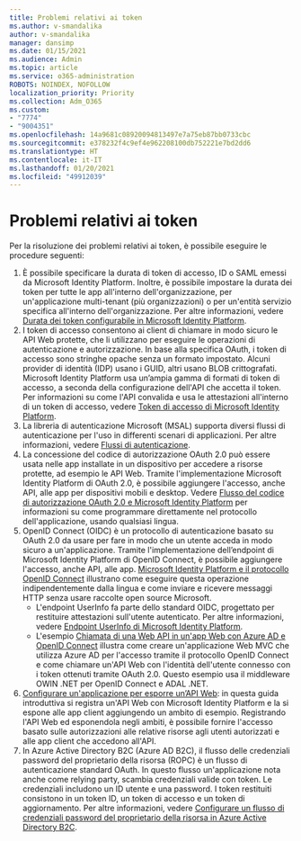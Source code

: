 ```yaml
---
title: Problemi relativi ai token
ms.author: v-smandalika
author: v-smandalika
manager: dansimp
ms.date: 01/15/2021
ms.audience: Admin
ms.topic: article
ms.service: o365-administration
ROBOTS: NOINDEX, NOFOLLOW
localization_priority: Priority
ms.collection: Adm_O365
ms.custom:
- "7774"
- "9004351"
ms.openlocfilehash: 14a9681c08920094813497e7a75eb87bb0733cbc
ms.sourcegitcommit: e378232f4c9ef4e962208100db752221e7bd2dd6
ms.translationtype: HT
ms.contentlocale: it-IT
ms.lasthandoff: 01/20/2021
ms.locfileid: "49912039"
---
```

# <a name="issues-with-tokens"></a>Problemi relativi ai token

Per la risoluzione dei problemi relativi ai token, è possibile eseguire le procedure seguenti:

1. È possibile specificare la durata di token di accesso, ID o SAML emessi da Microsoft Identity Platform. Inoltre, è possibile impostare la durata dei token per tutte le app all'interno dell'organizzazione, per un'applicazione multi-tenant (più organizzazioni) o per un'entità servizio specifica all'interno dell'organizzazione. Per altre informazioni, vedere [Durata dei token configurabile in Microsoft Identity Platform](https://docs.microsoft.com/azure/active-directory/develop/active-directory-configurable-token-lifetimes).
2. I token di accesso consentono ai client di chiamare in modo sicuro le API Web protette, che li utilizzano per eseguire le operazioni di autenticazione e autorizzazione. In base alla specifica OAuth, i token di accesso sono stringhe opache senza un formato impostato. Alcuni provider di identità (IDP) usano i GUID, altri usano BLOB crittografati. Microsoft Identity Platform usa un’ampia gamma di formati di token di accesso, a seconda della configurazione dell'API che accetta il token. Per informazioni su come l'API convalida e usa le attestazioni all'interno di un token di accesso, vedere [Token di accesso di Microsoft Identity Platform](https://docs.microsoft.com/azure/active-directory/develop/userinfo#calling-the-userinfo-endpoint).
3. La libreria di autenticazione Microsoft (MSAL) supporta diversi flussi di autenticazione per l'uso in differenti scenari di applicazioni. Per altre informazioni, vedere [Flussi di autenticazione](https://docs.microsoft.com/azure/active-directory/develop/msal-authentication-flows#how-each-flow-emits-tokens-and-codes).
4. La concessione del codice di autorizzazione OAuth 2.0 può essere usata nelle app installate in un dispositivo per accedere a risorse protette, ad esempio le API Web. Tramite l'implementazione Microsoft Identity Platform di OAuth 2.0, è possibile aggiungere l'accesso, anche API, alle app per dispositivi mobili e desktop. Vedere [Flusso del codice di autorizzazione OAuth 2.0 e Microsoft Identity Platform](https://docs.microsoft.com/azure/active-directory/develop/v2-oauth2-auth-code-flow#refresh-the-access-token) per informazioni su come programmare direttamente nel protocollo dell'applicazione, usando qualsiasi lingua.
5. OpenID Connect (OIDC) è un protocollo di autenticazione basato su OAuth 2.0 da usare per fare in modo che un utente acceda in modo sicuro a un'applicazione. Tramite l'implementazione dell’endpoint di Microsoft Identity Platform di OpenID Connect, è possibile aggiungere l'accesso, anche API, alle app. [Microsoft Identity Platform e il protocollo OpenID Connect](https://docs.microsoft.com/azure/active-directory/develop/v2-protocols-oidc#send-the-sign-in-request) illustrano come eseguire questa operazione indipendentemente dalla lingua e come inviare e ricevere messaggi HTTP senza usare raccolte open source Microsoft.
    - L'endpoint UserInfo fa parte dello standard OIDC, progettato per restituire attestazioni sull'utente autenticato. Per altre informazioni, vedere [Endpoint UserInfo di Microsoft Identity Platform](https://docs.microsoft.com/azure/active-directory/develop/userinfo#consider-use-an-id-token-instead).
    - L'esempio [Chiamata di una Web API in un'app Web con Azure AD e OpenID Connect](https://docs.microsoft.com/samples/azure-samples/active-directory-dotnet-webapp-webapi-openidconnect/active-directory-dotnet-webapp-webapi-openidconnect/) illustra come creare un'applicazione Web MVC che utilizza Azure AD per l'accesso tramite il protocollo OpenID Connect e come chiamare un'API Web con l'identità dell'utente connesso con i token ottenuti tramite OAuth 2.0. Questo esempio usa il middleware OWIN .NET per OpenID Connect e ADAL .NET.
6. [Configurare un'applicazione per esporre un’API Web](https://docs.microsoft.com/azure/active-directory/develop/quickstart-configure-app-expose-web-apis): in questa guida introduttiva si registra un'API Web con Microsoft Identity Platform e la si espone alle app client aggiungendo un ambito di esempio. Registrando l'API Web ed esponendola negli ambiti, è possibile fornire l'accesso basato sulle autorizzazioni alle relative risorse agli utenti autorizzati e alle app client che accedono all'API.
7. In Azure Active Directory B2C (Azure AD B2C), il flusso delle credenziali password del proprietario della risorsa (ROPC) è un flusso di autenticazione standard OAuth. In questo flusso un'applicazione nota anche come relying party, scambia credenziali valide con token. Le credenziali includono un ID utente e una password. I token restituiti consistono in un token ID, un token di accesso e un token di aggiornamento. Per altre informazioni, vedere [Configurare un flusso di credenziali password del proprietario della risorsa in Azure Active Directory B2C](https://docs.microsoft.com/azure/active-directory-b2c/add-ropc-policy?tabs=app-reg-ga&pivots=b2c-user-flow). 

